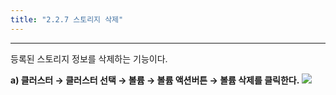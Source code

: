 ```yaml
---
title: "2.2.7 스토리지 삭제"
---
```


---
등록된 스토리지 정보를 삭제하는 기능이다.

**a) 클러스터 → 클러스터 선택 → 볼륨 → 볼륨 액션버튼 → 볼륨 삭제를 클릭한다.**
![](/images/assets/KR/3.1.1/2.2.7_1.png)
